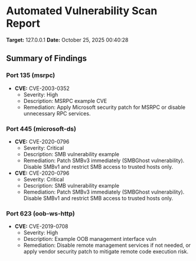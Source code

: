 # Automated Vulnerability Scan Report
**Target:** 127.0.0.1
**Date:** October 25, 2025 00:40:28

## Summary of Findings
### Port 135 (msrpc)
- **CVE:** CVE-2003-0352
  - Severity: High
  - Description: MSRPC example CVE
  - Remediation: Apply Microsoft security patch for MSRPC or disable unnecessary RPC services.

### Port 445 (microsoft-ds)
- **CVE:** CVE-2020-0796
  - Severity: Critical
  - Description: SMB vulnerability example
  - Remediation: Patch SMBv3 immediately (SMBGhost vulnerability). Disable SMBv1 and restrict SMB access to trusted hosts only.
- **CVE:** CVE-2020-0796
  - Severity: Critical
  - Description: SMB vulnerability example
  - Remediation: Patch SMBv3 immediately (SMBGhost vulnerability). Disable SMBv1 and restrict SMB access to trusted hosts only.

### Port 623 (oob-ws-http)
- **CVE:** CVE-2019-0708
  - Severity: High
  - Description: Example OOB management interface vuln
  - Remediation: Disable remote management services if not needed, or apply vendor security patch to mitigate remote code execution risk.

